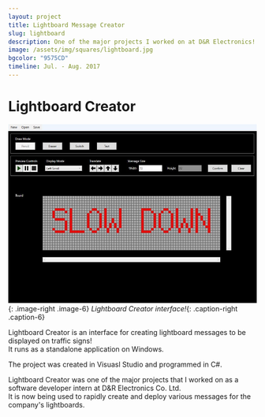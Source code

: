```yaml
---
layout: project
title: Lightboard Message Creator
slug: lightboard
description: One of the major projects I worked on at D&R Electronics!
image: /assets/img/squares/lightboard.jpg
bgcolor: "9575CD"
timeline: Jul. - Aug. 2017
---
```


# Lightboard Creator

![Interface](/assets/img/lightboard1-min.jpg){: .image-right .image-6}
*Lightboard Creator interface!*{: .caption-right .caption-6}

Lightboard Creator is an interface for creating lightboard messages to be displayed on traffic signs!  
It runs as a standalone application on Windows.  

The project was created in Visuasl Studio and programmed in C#.  

Lightboard Creator was one of the major projects that I worked on as a software developer intern at D&amp;R Electronics Co. Ltd.  
It is now being used to rapidly create and deploy various messages for the company's lightboards.  